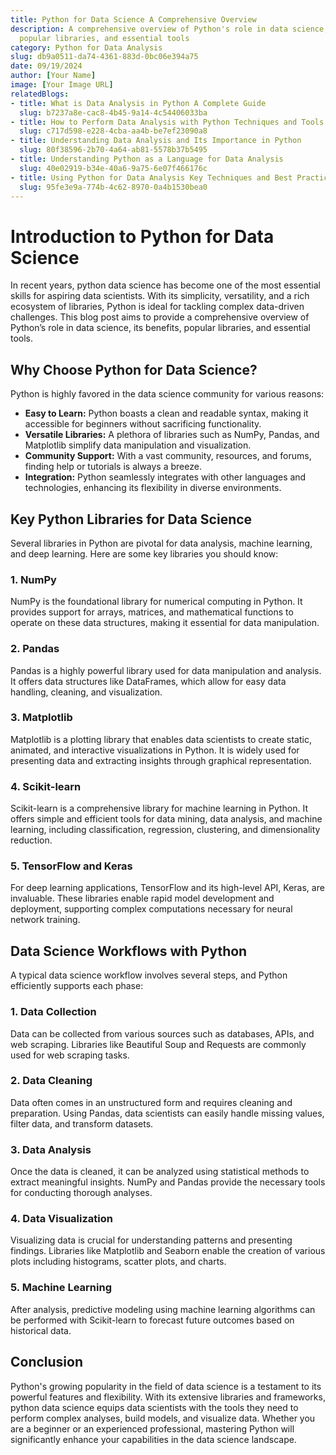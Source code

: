 ```yaml
---
title: Python for Data Science A Comprehensive Overview
description: A comprehensive overview of Python's role in data science, its benefits,
  popular libraries, and essential tools
category: Python for Data Analysis
slug: db9a0511-da74-4361-883d-0bc06e394a75
date: 09/19/2024
author: [Your Name]
image: [Your Image URL]
relatedBlogs:
- title: What is Data Analysis in Python A Complete Guide
  slug: b7237a8e-cac8-4b45-9a14-4c54406033ba
- title: How to Perform Data Analysis with Python Techniques and Tools
  slug: c717d598-e228-4cba-aa4b-be7ef23090a8
- title: Understanding Data Analysis and Its Importance in Python
  slug: 80f38596-2b70-4a64-ab81-5578b37b5495
- title: Understanding Python as a Language for Data Analysis
  slug: 40e02919-b34e-40a6-9a75-6e07f466176c
- title: Using Python for Data Analysis Key Techniques and Best Practices
  slug: 95fe3e9a-774b-4c62-8970-0a4b1530bea0
---
```


# Introduction to Python for Data Science

In recent years, <keywords>python data science</keywords> has become one of the most essential skills for aspiring data scientists. With its simplicity, versatility, and a rich ecosystem of libraries, Python is ideal for tackling complex data-driven challenges. This blog post aims to provide a comprehensive overview of Python’s role in data science, its benefits, popular libraries, and essential tools.

## Why Choose Python for Data Science?

Python is highly favored in the data science community for various reasons:

- **Easy to Learn:** Python boasts a clean and readable syntax, making it accessible for beginners without sacrificing functionality.
- **Versatile Libraries:** A plethora of libraries such as NumPy, Pandas, and Matplotlib simplify data manipulation and visualization.
- **Community Support:** With a vast community, resources, and forums, finding help or tutorials is always a breeze.
- **Integration:** Python seamlessly integrates with other languages and technologies, enhancing its flexibility in diverse environments.

## Key Python Libraries for Data Science

Several libraries in Python are pivotal for data analysis, machine learning, and deep learning. Here are some key libraries you should know:

### 1. NumPy
NumPy is the foundational library for numerical computing in Python. It provides support for arrays, matrices, and mathematical functions to operate on these data structures, making it essential for data manipulation.

### 2. Pandas
Pandas is a highly powerful library used for data manipulation and analysis. It offers data structures like DataFrames, which allow for easy data handling, cleaning, and visualization.

### 3. Matplotlib
Matplotlib is a plotting library that enables data scientists to create static, animated, and interactive visualizations in Python. It is widely used for presenting data and extracting insights through graphical representation.

### 4. Scikit-learn
Scikit-learn is a comprehensive library for machine learning in Python. It offers simple and efficient tools for data mining, data analysis, and machine learning, including classification, regression, clustering, and dimensionality reduction.

### 5. TensorFlow and Keras
For deep learning applications, TensorFlow and its high-level API, Keras, are invaluable. These libraries enable rapid model development and deployment, supporting complex computations necessary for neural network training.

## Data Science Workflows with Python

A typical data science workflow involves several steps, and Python efficiently supports each phase:

### 1. Data Collection
Data can be collected from various sources such as databases, APIs, and web scraping. Libraries like Beautiful Soup and Requests are commonly used for web scraping tasks.

### 2. Data Cleaning
Data often comes in an unstructured form and requires cleaning and preparation. Using Pandas, data scientists can easily handle missing values, filter data, and transform datasets.

### 3. Data Analysis
Once the data is cleaned, it can be analyzed using statistical methods to extract meaningful insights. NumPy and Pandas provide the necessary tools for conducting thorough analyses.

### 4. Data Visualization
Visualizing data is crucial for understanding patterns and presenting findings. Libraries like Matplotlib and Seaborn enable the creation of various plots including histograms, scatter plots, and charts.

### 5. Machine Learning
After analysis, predictive modeling using machine learning algorithms can be performed with Scikit-learn to forecast future outcomes based on historical data.

## Conclusion

Python's growing popularity in the field of data science is a testament to its powerful features and flexibility. With its extensive libraries and frameworks, <keywords>python data science</keywords> equips data scientists with the tools they need to perform complex analyses, build models, and visualize data. Whether you are a beginner or an experienced professional, mastering Python will significantly enhance your capabilities in the data science landscape.